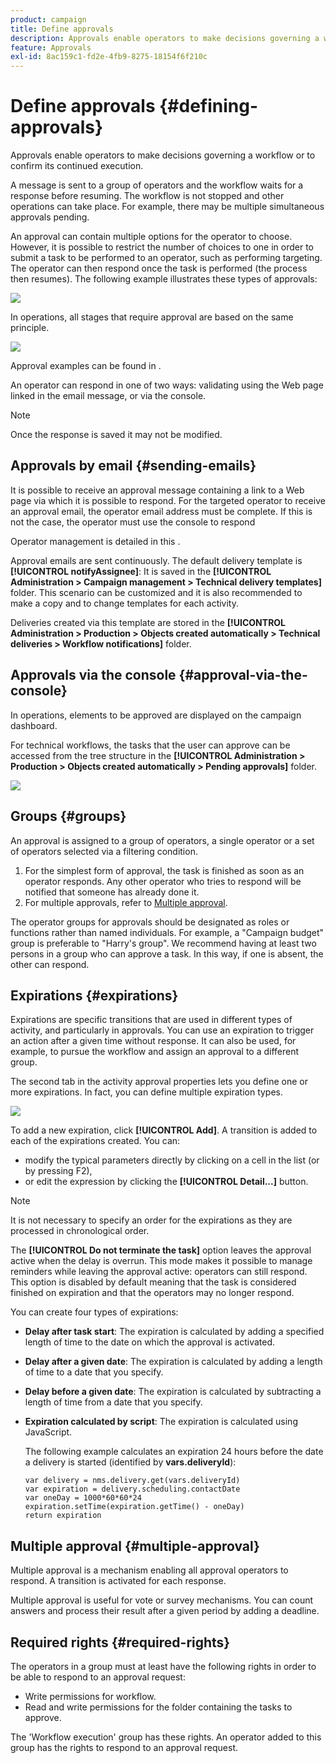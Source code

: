 ```yaml
---
product: campaign
title: Define approvals
description: Approvals enable operators to make decisions governing a workflow or to confirm its continued execution
feature: Approvals
exl-id: 8ac159c1-fd2e-4fb9-8275-18154f6f210c
---
```

# Define approvals {#defining-approvals}



Approvals enable operators to make decisions governing a workflow or to confirm its continued execution.

A message is sent to a group of operators and the workflow waits for a response before resuming. The workflow is not stopped and other operations can take place. For example, there may be multiple simultaneous approvals pending.

An approval can contain multiple options for the operator to choose. However, it is possible to restrict the number of choices to one in order to submit a task to be performed to an operator, such as performing targeting. The operator can then respond once the task is performed (the process then resumes). The following example illustrates these types of approvals:

![](assets/validation-1.png)

In operations, all stages that require approval are based on the same principle. 

![](assets/validation-1-in-op.png)

Approval examples can be found in  .

An operator can respond in one of two ways: validating using the Web page linked in the email message, or via the console.

>[!NOTE]
>
>Once the response is saved it may not be modified.

## Approvals by email {#sending-emails}

It is possible to receive an approval message containing a link to a Web page via which it is possible to respond. For the targeted operator to receive an approval email, the operator email address must be complete. If this is not the case, the operator must use the console to respond

Operator management is detailed in this  .

Approval emails are sent continuously. The default delivery template is **[!UICONTROL notifyAssignee]**: It is saved in the **[!UICONTROL Administration > Campaign management > Technical delivery templates]** folder. This scenario can be customized and it is also recommended to make a copy and to change templates for each activity.

Deliveries created via this template are stored in the **[!UICONTROL Administration > Production > Objects created automatically > Technical deliveries > Workflow notifications]** folder.

## Approvals via the console {#approval-via-the-console}

In operations, elements to be approved are displayed on the campaign dashboard.

For technical workflows, the tasks that the user can approve can be accessed from the tree structure in the **[!UICONTROL Administration > Production > Objects created automatically > Pending approvals]** folder.

![](assets/validation-node.png)

## Groups {#groups}

An approval is assigned to a group of operators, a single operator or a set of operators selected via a filtering condition.

1. For the simplest form of approval, the task is finished as soon as an operator responds. Any other operator who tries to respond will be notified that someone has already done it.
1. For multiple approvals, refer to [Multiple approval](#multiple-approval).

The operator groups for approvals should be designated as roles or functions rather than named individuals. For example, a "Campaign budget" group is preferable to "Harry's group". We recommend having at least two persons in a group who can approve a task. In this way, if one is absent, the other can respond.

## Expirations {#expirations}

Expirations are specific transitions that are used in different types of activity, and particularly in approvals. You can use an expiration to trigger an action after a given time without response. It can also be used, for example, to pursue the workflow and assign an approval to a different group.

The second tab in the activity approval properties lets you define one or more expirations. In fact, you can define multiple expiration types.

![](assets/expiration.png)

To add a new expiration, click **[!UICONTROL Add]**. A transition is added to each of the expirations created. You can:

* modify the typical parameters directly by clicking on a cell in the list (or by pressing F2),
* or edit the expression by clicking the **[!UICONTROL Detail...]** button.

>[!NOTE]
>
>It is not necessary to specify an order for the expirations as they are processed in chronological order.

The **[!UICONTROL Do not terminate the task]** option leaves the approval active when the delay is overrun. This mode makes it possible to manage reminders while leaving the approval active: operators can still respond. This option is disabled by default meaning that the task is considered finished on expiration and that the operators may no longer respond.

You can create four types of expirations:

* **Delay after task start**: The expiration is calculated by adding a specified length of time to the date on which the approval is activated.
* **Delay after a given date**: The expiration is calculated by adding a length of time to a date that you specify.
* **Delay before a given date**: The expiration is calculated by subtracting a length of time from a date that you specify.
* **Expiration calculated by script**: The expiration is calculated using JavaScript.

  The following example calculates an expiration 24 hours before the date a delivery is started (identified by **vars.deliveryId**):

  ```
  var delivery = nms.delivery.get(vars.deliveryId)
  var expiration = delivery.scheduling.contactDate
  var oneDay = 1000*60*60*24
  expiration.setTime(expiration.getTime() - oneDay)
  return expiration
  ```

## Multiple approval {#multiple-approval}

Multiple approval is a mechanism enabling all approval operators to respond. A transition is activated for each response.

Multiple approval is useful for vote or survey mechanisms. You can count answers and process their result after a given period by adding a deadline.

## Required rights {#required-rights}

The operators in a group must at least have the following rights in order to be able to respond to an approval request:

* Write permissions for workflow.
* Read and write permissions for the folder containing the tasks to approve.

The 'Workflow execution' group has these rights. An operator added to this group has the rights to respond to an approval request.
